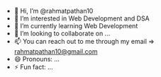 - 👋 Hi, I’m @rahmatpathan10
- 👀 I’m interested in Web Development and DSA
- 🌱 I’m currently learning Web Development
- 💞️ I’m looking to collaborate on ...
- 📫 You can reach out to me through my email => rahmatpathan10@gmail.com
- 😄 Pronouns: ...
- ⚡ Fun fact: ...

<!---
rahmatpathan10/rahmatpathan10 is a ✨ special ✨ repository because its `README.md` (this file) appears on your GitHub profile.
You can click the Preview link to take a look at your changes.
--->
